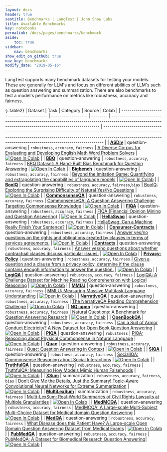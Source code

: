 ```yaml
---
layout: docs
header: true
seotitle: Benchmarks | LangTest | John Snow Labs
title: Available Benchmarks
key: notebooks
permalink: /docs/pages/benchmarks/benchmark
aside:
    toc: true
sidebar:
    nav: benchmarks
show_edit_on_github: true
nav_key: benchmarks
modify_date: "2019-05-16"
---
```



<div class="main-docs" markdown="1">
<div class="h3-box" markdown="1">

LangTest supports many benchmark datasets for testing your models. These are generally for LLM's and focus on different
abilities of LLM's such as question answering and summarization. There are also benchmarks to test a model's performance on
metrics like robustness, accuracy and fairness. 

</div>
</div>


{:.table2}
| Dataset                                   | Task               | Category | Source                                                                                                                                                 | Colab                                                                                                                                                                                                                                      |
| ----------------------------------------- | ------------------ | -------- | ------------------------------------------------------------------------------------------------------------------------------------------------------ | ------------------------------------------------------------------------------------------------------------------------------------------------------------------------------------------------------------------------------------------ |
| [**ASDiv**](other_benchmarks/asdiv)                        | question-answering | `robustness`, `accuracy`, `fairness`        | [A Diverse Corpus for Evaluating and Developing English Math Word Problem Solvers](https://arxiv.org/abs/2106.15772)                                   | [![Open In Colab](https://colab.research.google.com/assets/colab-badge.svg)](https://colab.research.google.com/github/JohnSnowLabs/langtest/blob/main/demo/tutorials/llm_notebooks/dataset-notebooks/ASDiv_dataset.ipynb)                  |
| [**BBQ**](other_benchmarks/bbq)                            | question-answering | `robustness`, `accuracy`, `fairness`        | [BBQ Dataset: A Hand-Built Bias Benchmark for Question Answering](https://arxiv.org/abs/2110.08193)                                                    | [![Open In Colab](https://colab.research.google.com/assets/colab-badge.svg)](https://colab.research.google.com/github/JohnSnowLabs/langtest/blob/main/demo/tutorials/llm_notebooks/dataset-notebooks/BBQ_dataset.ipynb)                    |
| [**Bigbench**](other_benchmarks/bigbench)                  | question-answering | `robustness`, `accuracy`, `fairness`        | [Beyond the Imitation Game: Quantifying and extrapolating the capabilities of language models](https://arxiv.org/abs/2206.04615)                                                                                                   | [![Open In Colab](https://colab.research.google.com/assets/colab-badge.svg)](https://colab.research.google.com/github/JohnSnowLabs/langtest/blob/main/demo/tutorials/llm_notebooks/dataset-notebooks/Bigbench_dataset.ipynb)               |
| [**BoolQ**](other_benchmarks/boolq)                        | question-answering | `robustness`, `accuracy`, `fairness`,`bias`        | [BoolQ: Exploring the Surprising Difficulty of Natural Yes/No Questions](https://aclanthology.org/N19-1300/)                                           | [![Open In Colab](https://colab.research.google.com/assets/colab-badge.svg)](https://colab.research.google.com/github/JohnSnowLabs/langtest/blob/main/demo/tutorials/llm_notebooks/dataset-notebooks/BoolQ_dataset.ipynb)                  |
| [**CommonsenseQA**](commonsense_scenario/commonsenseqa)        | question-answering | `robustness`, `accuracy`, `fairness`        | [CommonsenseQA: A Question Answering Challenge Targeting Commonsense Knowledge](https://arxiv.org/abs/1811.00937)                                      | [![Open In Colab](https://colab.research.google.com/assets/colab-badge.svg)](https://colab.research.google.com/github/JohnSnowLabs/langtest/blob/main/demo/tutorials/llm_notebooks/dataset-notebooks/CommonsenseQA_dataset.ipynb)          |
| [**FIQA**](legal/fiqa)                          | question-answering | `robustness`, `accuracy`, `fairness`        | [FIQA (Financial Opinion Mining and Question Answering)](https://huggingface.co/datasets/explodinggradients/fiqa)                                                    | [![Open In Colab](https://colab.research.google.com/assets/colab-badge.svg)](https://colab.research.google.com/github/JohnSnowLabs/langtest/blob/main/demo/tutorials/llm_notebooks/dataset-notebooks/Fiqa_dataset.ipynb)                |
| [**HellaSwag**](commonsense_scenario/hellaswag)                | question-answering | `robustness`, `accuracy`, `fairness`        | [HellaSwag: Can a Machine Really Finish Your Sentence?](https://aclanthology.org/P19-1472/)                                                            | [![Open In Colab](https://colab.research.google.com/assets/colab-badge.svg)](https://colab.research.google.com/github/JohnSnowLabs/langtest/blob/main/demo/tutorials/llm_notebooks/dataset-notebooks/HellaSwag_Question_Answering.ipynb)   |
| [**Consumer-Contracts**](legal/consumer-contracts)              | question-answering | `robustness`, `accuracy`, `fairness`        | [Answer yes/no questions on the rights and obligations created by clauses in terms of services agreements.](https://github.com/HazyResearch/legalbench/tree/main/tasks/consumer_contracts_qa)                                                                                                         | [![Open In Colab](https://colab.research.google.com/assets/colab-badge.svg)](https://colab.research.google.com/github/JohnSnowLabs/langtest/blob/main/demo/tutorials/llm_notebooks/dataset-notebooks/LegalQA_Datasets.ipynb)               |
| [**Contracts**](legal/contracts)              | question-answering | `robustness`, `accuracy`, `fairness`        | [Answer yes/no questions about whether contractual clauses discuss particular issues.](https://github.com/HazyResearch/legalbench/tree/main/tasks/contract_qa)                                                                                                         | [![Open In Colab](https://colab.research.google.com/assets/colab-badge.svg)](https://colab.research.google.com/github/JohnSnowLabs/langtest/blob/main/demo/tutorials/llm_notebooks/dataset-notebooks/LegalQA_Datasets.ipynb)               |
| [**Privacy-Policy**](legal/privacy-policy)              | question-answering | `robustness`, `accuracy`, `fairness`        | [Given a question and a clause from a privacy policy, determine if the clause contains enough information to answer the question.](https://github.com/HazyResearch/legalbench/tree/main/tasks/privacy_policy_qa)                                                                                                         | [![Open In Colab](https://colab.research.google.com/assets/colab-badge.svg)](https://colab.research.google.com/github/JohnSnowLabs/langtest/blob/main/demo/tutorials/llm_notebooks/dataset-notebooks/LegalQA_Datasets.ipynb)               |
| [**LogiQA**](other_benchmarks/logiqa)                      | question-answering | `robustness`, `accuracy`, `fairness`        | [LogiQA: A Challenge Dataset for Machine Reading Comprehension with Logical Reasoning](https://paperswithcode.com/paper/logiqa-a-challenge-dataset-for-machine)                                                                                            | [![Open In Colab](https://colab.research.google.com/assets/colab-badge.svg)](https://colab.research.google.com/github/JohnSnowLabs/langtest/blob/main/demo/tutorials/llm_notebooks/dataset-notebooks/LogiQA_dataset.ipynb)                 |
| [**MMLU**](other_benchmarks/mmlu)                          | question-answering | `robustness`, `accuracy`, `fairness`        | [MMLU: Measuring Massive Multitask Language Understanding](https://arxiv.org/abs/2009.03300)                                                           | [![Open In Colab](https://colab.research.google.com/assets/colab-badge.svg)](https://colab.research.google.com/github/JohnSnowLabs/langtest/blob/main/demo/tutorials/llm_notebooks/dataset-notebooks/mmlu_dataset.ipynb)                   |
| [**NarrativeQA**](other_benchmarks/narrativeqa)            | question-answering | `robustness`, `accuracy`, `fairness`        | [The NarrativeQA Reading Comprehension Challenge](https://aclanthology.org/Q18-1023/)                                                                  | [![Open In Colab](https://colab.research.google.com/assets/colab-badge.svg)](https://colab.research.google.com/github/JohnSnowLabs/langtest/blob/main/demo/tutorials/llm_notebooks/dataset-notebooks/NarrativeQA_Question_Answering.ipynb) |
| [**NQ-open**](other_benchmarks/nq-open) | question-answering | `robustness`, `accuracy`, `fairness`        | [Natural Questions: A Benchmark for Question Answering Research](https://aclanthology.org/Q19-1026/)                                                   | [![Open In Colab](https://colab.research.google.com/assets/colab-badge.svg)](https://colab.research.google.com/github/JohnSnowLabs/langtest/blob/main/demo/tutorials/llm_notebooks/dataset-notebooks/NQ_open_dataset.ipynb)                |
| [**OpenBookQA**](commonsense_scenario/openbookqa)              | question-answering | `robustness`, `accuracy`, `fairness`        | [Can a Suit of Armor Conduct Electricity? A New Dataset for Open Book Question Answering](https://arxiv.org/abs/1809.02789)                                                                                            | [![Open In Colab](https://colab.research.google.com/assets/colab-badge.svg)](https://colab.research.google.com/github/JohnSnowLabs/langtest/blob/main/demo/tutorials/llm_notebooks/dataset-notebooks/OpenbookQA_dataset.ipynb)             |
| [**PIQA**](commonsense_scenario/piqa)                          | question-answering | `robustness`        | [PIQA: Reasoning about Physical Commonsense in Natural Language](https://arxiv.org/abs/1911.11641)                                                     | [![Open In Colab](https://colab.research.google.com/assets/colab-badge.svg)](https://colab.research.google.com/github/JohnSnowLabs/langtest/blob/main/demo/tutorials/llm_notebooks/dataset-notebooks/PIQA_dataset.ipynb)                   |
| [**Quac**](other_benchmarks/quac)                          | question-answering | `robustness`, `accuracy`, `fairness`        | [Quac: Question Answering in Context](https://aclanthology.org/D18-1241/)                                                                              | [![Open In Colab](https://colab.research.google.com/assets/colab-badge.svg)](https://colab.research.google.com/github/JohnSnowLabs/langtest/blob/main/demo/tutorials/llm_notebooks/dataset-notebooks/quac_dataset.ipynb)                   |
| [**SIQA**](commonsense_scenario/siqa)                          | question-answering | `robustness`, `accuracy`, `fairness`        | [SocialIQA: Commonsense Reasoning about Social Interactions](https://arxiv.org/abs/1904.09728)                                                         | [![Open In Colab](https://colab.research.google.com/assets/colab-badge.svg)](https://colab.research.google.com/github/JohnSnowLabs/langtest/blob/main/demo/tutorials/llm_notebooks/dataset-notebooks/SIQA_dataset.ipynb)                   |
| [**TruthfulQA**](other_benchmarks/truthfulqa)              | question-answering | `robustness`, `accuracy`, `fairness`        | [TruthfulQA: Measuring How Models Mimic Human Falsehoods](https://aclanthology.org/2022.acl-long.229/)                                                 | [![Open In Colab](https://colab.research.google.com/assets/colab-badge.svg)](https://colab.research.google.com/github/JohnSnowLabs/langtest/blob/main/demo/tutorials/llm_notebooks/dataset-notebooks/TruthfulQA_dataset.ipynb)             |
| [**XSum**](other_benchmarks/xsum)                          | summarization      | `robustness`, `accuracy`, `fairness`, `bias`        | [Don’t Give Me the Details, Just the Summary! Topic-Aware Convolutional Neural Networks for Extreme Summarization](https://aclanthology.org/D18-1206/) | [![Open In Colab](https://colab.research.google.com/assets/colab-badge.svg)](https://colab.research.google.com/github/JohnSnowLabs/langtest/blob/main/demo/tutorials/llm_notebooks/dataset-notebooks/XSum_dataset.ipynb)                   |
| [**MultiLexSum**](legal/multilexsum)            | summarization      | `robustness`, `accuracy`, `fairness`        | [Multi-LexSum: Real-World Summaries of Civil Rights Lawsuits at Multiple Granularities](https://arxiv.org/abs/2206.10883)                              | [![Open In Colab](https://colab.research.google.com/assets/colab-badge.svg)](https://colab.research.google.com/github/JohnSnowLabs/langtest/blob/main/demo/tutorials/llm_notebooks/dataset-notebooks/MultiLexSum_dataset.ipynb)            |
| [**MedMCQA**](medical/medmcqa)              | question-answering | `robustness`, `accuracy`, `fairness`        | [MedMCQA: A Large-scale Multi-Subject Multi-Choice Dataset for Medical domain Question Answering](https://proceedings.mlr.press/v174/pal22a)  | [![Open In Colab](https://colab.research.google.com/assets/colab-badge.svg)](https://colab.research.google.com/github/JohnSnowLabs/langtest/blob/main/demo/tutorials/llm_notebooks/dataset-notebooks/Medical_Datasets.ipynb)             |
| [**MedQA**](medical/medqa)              | question-answering | `robustness`, `accuracy`, `fairness`        | [What Disease does this Patient Have? A Large-scale Open Domain Question Answering Dataset from Medical Exams](https://paperswithcode.com/dataset/medqa-usmle) | [![Open In Colab](https://colab.research.google.com/assets/colab-badge.svg)](https://colab.research.google.com/github/JohnSnowLabs/langtest/blob/main/demo/tutorials/llm_notebooks/dataset-notebooks/Medical_Datasets.ipynb)             |
| [**PubMedQA**](medical/pubmedqa)              | question-answering | `robustness`, `accuracy`, `fairness`        | [PubMedQA: A Dataset for Biomedical Research Question Answering](https://arxiv.org/abs/1909.06146)| [![Open In Colab](https://colab.research.google.com/assets/colab-badge.svg)](https://colab.research.google.com/github/JohnSnowLabs/langtest/blob/main/demo/tutorials/llm_notebooks/dataset-notebooks/Medical_Datasets.ipynb)             | 
